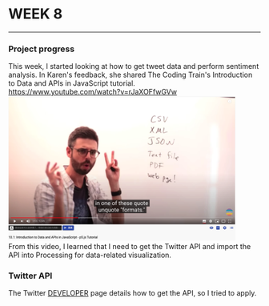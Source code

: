 # WEEK 8
***
### Project progress

This week, I started looking at how to get tweet data and perform sentiment analysis. In Karen's feedback, she shared The Coding Train's Introduction to Data and APIs in JavaScript tutorial.<br>
https://www.youtube.com/watch?v=rJaXOFfwGVw <br>
<img src="https://github.com/GarveyMak123/Slave-to-the-Algorithm/blob/master/week%208/The%20Coding%20Train.png" width="90%" height="90%"><br>
From this video, I learned that I need to get the Twitter API and import the API into Processing for data-related visualization.

### Twitter API

The Twitter [DEVELOPER](link-https://developer.twitter.com/en/docs/twitter-api/getting-started/guide) page details how to get the API, so I tried to apply.
